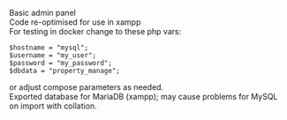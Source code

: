Basic admin panel<br>
Code re-optimised for use in xampp<br>
For testing in docker change to these php vars:<br>
```
$hostname = "mysql";
$username = "my_user";
$password = "my_password";
$dbdata = "property_manage";
```
or adjust compose parameters as needed.<br>
Exported database for MariaDB (xampp); may cause problems for MySQL on import with collation.
